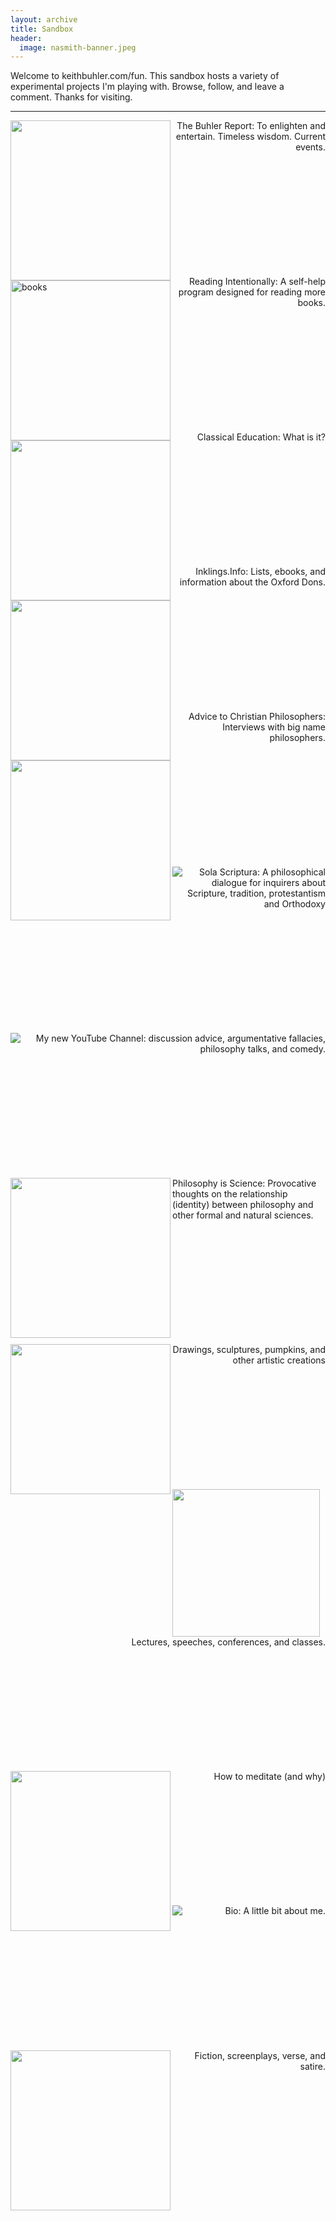 ```yaml
---
layout: archive
title: Sandbox
header:
  image: nasmith-banner.jpeg
---
```



Welcome to keithbuhler.com/fun. This sandbox hosts a variety of experimental projects I'm playing with. Browse, follow, and leave a comment. Thanks for visiting.

-----

<p><a id="Buhler Report" target="_blank" href="http://www.keithbuhler.com/blog"> <img src="/favicon.ico" align="left" width="256" height="256"> </a></p><p align="right"> The Buhler Report: To enlighten and entertain. Timeless wisdom. Current events.</p>



<br>
<br>
<br>
<br>
<br>
<br>
<br>
<br>
<br>
<br>


<p><a id="IRP" target="_blank" href="http://bit.ly/36BooksPerYear"> <img src="/images/fun-books2.jpg" alt="books" align="left" width="256" height="256"> </a>  </p><p align="right">Reading Intentionally: A self-help program designed for reading more books. </p>




<br>
<br>
<br>
<br>
<br>
<br>
<br>
<br>
<br>
<br>





<p><a id="Classical Ed" target="_blank" href="http://www.keithbuhler.com/fun-portal/classical-education"> <img src="/images/spiral-small.jpg" align="left" width="256" height="256"> </a></p><p align="right"> Classical Education: What is it? </p>




<br>
<br>
<br>
<br>
<br>
<br>
<br>
<br>
<br>
<br>



<p><a id="Inklings"  target="_blank" href="http://www.inklings.info"> <img src="/images/fun-lewis.jpg" align="left" width="256"> </a> </p><p align="right">Inklings.Info: Lists, ebooks, and information about the Oxford Dons. </p>




<br>
<br>
<br>
<br>
<br>
<br>
<br>
<br>
<br>
<br>

<p><a id="Advice" target="_blank" href="http://bit.ly/22o8m7j"> <img src="/images/alvin-plantinga.jpg" width="256" height="256" align="left"></a></p><p align="right">  Advice to Christian Philosophers: Interviews with big name philosophers.</p>



<br>
<br>
<br>
<br>
<br>
<br>
<br>
<br>
<br>
<br>



<p><a id="Sola Scriptura" target="_blank" href="http://bitly.com/ScriptureOrTradition"> <img src="/images/fun-sola.jpg" align="left"></a> </p><p align="right">Sola Scriptura: A philosophical dialogue for inquirers about Scripture, tradition, protestantism and Orthodoxy</p>



<br>
<br>
<br>
<br>
<br>
<br>
<br>
<br>
<br>
<br>


<p><a id="discussion" target="_blank" href="https://www.youtube.com/watch?v=yU9_t1sS6ws"> <img src="/images/fun-discussion.jpg" align="left">  </a></p><p align="right"> My new YouTube Channel: discussion advice, argumentative fallacies, philosophy talks, and comedy.</p>




<br>
<br>
<br>
<br>
<br>
<br>
<br>
<br>
<br>
<br>

<p><a id="science" target="_blank" href="http://www.philosophyisscience.com"> <img src="/images/newton.jpg" width="256" height="256" align="left">  </a></p><p> Philosophy is Science: Provocative thoughts on the relationship (identity) between philosophy and other formal and natural sciences.  </p>



<br>
<br>
<br>
<br>
<br>
<br>
<br>
<br>
<br>
<br>



<p><a id="art" target="_blank" href="http://www.keithbuhler.com/art"> <img src="http://keithbuhler.com/images/fun-wither-small.jpg" width="256" height="240" align="left">  </a></p><p align="right"> Drawings, sculptures,  pumpkins, and other artistic creations  </p>




<br>
<br>
<br>
<br>
<br>
<br>
<br>
<br>
<br>
<br>

<p><a id="Lectures" target="_blank" href="http://www.keithbuhler.com/speaking"> <img src="/images/keithbuhler-teaching.jpg" align="left" width="236" height="236"> </a></p><p align="right"> Lectures, speeches, conferences, and classes.</p>


<br>
<br>
<br>
<br>
<br>
<br>
<br>
<br>
<br>
<br>


<p><a id="Meditation" target="_blank" href="http://www.keithbuhler.com/fun-portal/meditation"> <img src="/images/meditation.jpg" align="left" height="256" width="256"> </a></p><p align="right"> How to meditate (and why) 
</p>




<br>
<br>
<br>
<br>
<br>
<br>
<br>
<br>
<br>
<br>

<p><a id="Bio" target="_blank" href="http://www.keithbuhler.com/bio"> <img src="/images/keithbuhler-bw-small.png" align="left"> </a></p><p align="right"> Bio: A little bit about me.</p>

<br>
<br>
<br>
<br>
<br>
<br>
<br>
<br>
<br>
<br>
<br>

<p><a id="Writings" target="_blank" href="http://www.keithbuhler.com/writings"> <img src="/images/writing-notebook.jpg" align="left" width="256" height="256"> </a></p><p align="right"> Fiction, screenplays, verse, and satire. 
</p>

<br>

